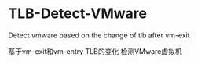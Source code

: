 # TLB-Detect-VMware
Detect vmware based on the change of tlb after vm-exit

基于vm-exit和vm-entry TLB的变化 检测VMware虚拟机
